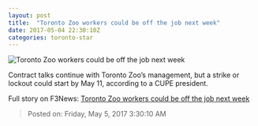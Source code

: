 ```yaml
---
layout: post
title:  "Toronto Zoo workers could be off the job next week"
date: 2017-05-04 22:30:10Z
categories: toronto-star
---
```


![Toronto Zoo workers could be off the job next week](https://www.thestar.com/content/dam/thestar/news/gta/2017/05/04/toronto-zoo-could-be-shut-down-next-week/toronto-zoo.jpg)

Contract talks continue with Toronto Zoo’s management, but a strike or lockout could start by May 11, according to a CUPE president.


Full story on F3News: [Toronto Zoo workers could be off the job next week](http://www.f3nws.com/n/QVAcpH)

> Posted on: Friday, May 5, 2017 3:30:10 AM

